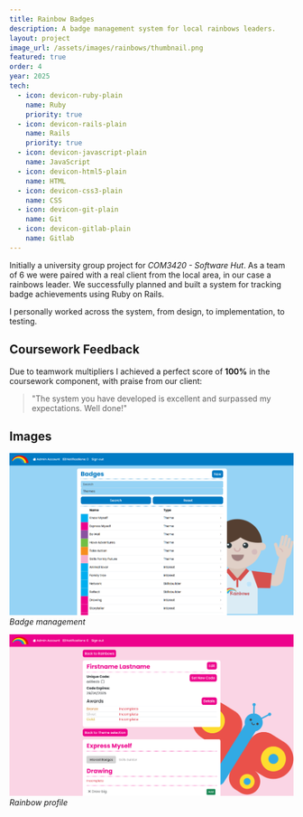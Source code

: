 ```yaml
---
title: Rainbow Badges
description: A badge management system for local rainbows leaders.
layout: project
image_url: /assets/images/rainbows/thumbnail.png
featured: true
order: 4
year: 2025
tech:
  - icon: devicon-ruby-plain
    name: Ruby
    priority: true
  - icon: devicon-rails-plain
    name: Rails
    priority: true
  - icon: devicon-javascript-plain
    name: JavaScript
  - icon: devicon-html5-plain
    name: HTML
  - icon: devicon-css3-plain
    name: CSS
  - icon: devicon-git-plain
    name: Git
  - icon: devicon-gitlab-plain
    name: Gitlab
---
```

Initially a university group project for *COM3420 - Software Hut*. As a team of 6 we were paired with a real client from the local area, in our case a rainbows leader. We successfully planned and built a system for tracking badge achievements using Ruby on Rails.  

I personally worked across the system, from design, to implementation, to testing.

## Coursework Feedback
Due to teamwork multipliers I achieved a perfect score of **100%** in the coursework component, with praise from our client:
> "The system you have developed is excellent and surpassed my expectations. Well done!"

## Images
![Badge Management](/assets/images/rainbows/badges.png)
*Badge management*  

![Rainbow Profile](/assets/images/rainbows/profile.png)
*Rainbow profile*  
